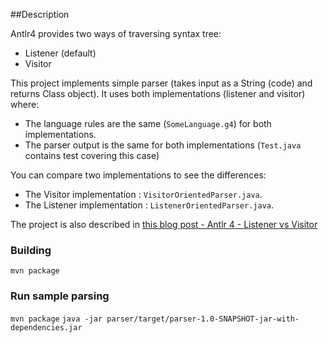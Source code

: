 ##Description

Antlr4 provides two ways of traversing syntax tree:
 * Listener (default)
 * Visitor

This project implements simple parser (takes input as a String (code) and returns Class object).
It uses both implementations (listener and visitor) where:
  * The language rules are the same (```SomeLanguage.g4```) for both implementations.
  * The parser output is the same for both implementations (```Test.java``` contains test covering this case)

You can compare two implementations to see the differences:
  * The Visitor implementation : ```VisitorOrientedParser.java```.
  * The Listener implementation : ```ListenerOrientedParser.java```.

The project is also described in [this blog post - Antlr 4 - Listener vs Visitor](http://jakubdziworski.github.io/java/2016/04/01/antlr_visitor_vs_listener.html)


### Building
```mvn package```

### Run sample parsing
```mvn package```
```java -jar parser/target/parser-1.0-SNAPSHOT-jar-with-dependencies.jar```
